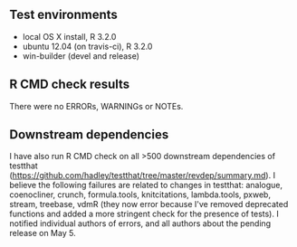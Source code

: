 ## Test environments

* local OS X install, R 3.2.0
* ubuntu 12.04 (on travis-ci), R 3.2.0
* win-builder (devel and release)

## R CMD check results

There were no ERRORs,  WARNINGs or NOTEs. 

## Downstream dependencies
I have also run R CMD check on all >500 downstream dependencies of testthat
(https://github.com/hadley/testthat/tree/master/revdep/summary.md). I believe
the following failures are related to changes in testthat: analogue, coenocliner, 
crunch, formula.tools, knitcitations, lambda.tools, pxweb, stream, treebase, 
vdmR (they now error because I've removed deprecated functions and added a more 
stringent check for the presence of tests). I notified individual authors of 
errors, and all authors about the pending release on May 5.
